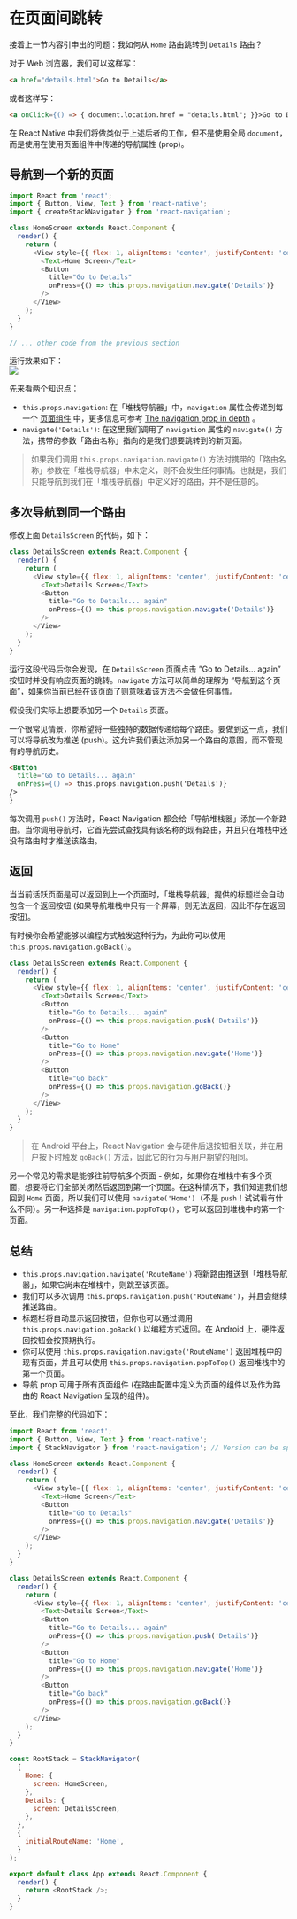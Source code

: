 # 在页面间跳转

接着上一节内容引申出的问题：我如何从 `Home` 路由跳转到 `Details` 路由？

对于 Web 浏览器，我们可以这样写：
```html
<a href="details.html">Go to Details</a>
```

或者这样写：
```html
<a onClick={() => { document.location.href = "details.html"; }}>Go to Details</a>
```

在 React Native 中我们将做类似于上述后者的工作，但不是使用全局 `document`，而是使用在使用页面组件中传递的导航属性 (prop)。

## 导航到一个新的页面

```js
import React from 'react';
import { Button, View, Text } from 'react-native';
import { createStackNavigator } from 'react-navigation';

class HomeScreen extends React.Component {
  render() {
    return (
      <View style={{ flex: 1, alignItems: 'center', justifyContent: 'center' }}>
        <Text>Home Screen</Text>
        <Button
          title="Go to Details"
          onPress={() => this.props.navigation.navigate('Details')}
        />
      </View>
    );
  }
}

// ... other code from the previous section
```

运行效果如下：  
![](./res/ios-android.gif)

先来看两个知识点：
* `this.props.navigation`: 在「堆栈导航器」中，`navigation` 属性会传递到每一个 [页面组件](https://reactnavigation.org/docs/en/glossary-of-terms.html#screen-component) 中，更多信息可参考 [The navigation prop in depth](https://reactnavigation.org/docs/en/navigation-prop.html) 。
* `navigate('Details')`: 在这里我们调用了 `navigation` 属性的 `navigate()` 方法，携带的参数「路由名称」指向的是我们想要跳转到的新页面。

> 如果我们调用 `this.props.navigation.navigate()` 方法时携带的「路由名称」参数在「堆栈导航器」中未定义，则不会发生任何事情。也就是，我们只能导航到我们在「堆栈导航器」中定义好的路由，并不是任意的。

## 多次导航到同一个路由

修改上面 `DetailsScreen` 的代码，如下：
```js
class DetailsScreen extends React.Component {
  render() {
    return (
      <View style={{ flex: 1, alignItems: 'center', justifyContent: 'center' }}>
        <Text>Details Screen</Text>
        <Button
          title="Go to Details... again"
          onPress={() => this.props.navigation.navigate('Details')}
        />
      </View>
    );
  }
}
```

运行这段代码后你会发现，在 `DetailsScreen` 页面点击 ”Go to Details... again” 按钮时并没有响应页面的跳转。`navigate` 方法可以简单的理解为 “导航到这个页面”，如果你当前已经在该页面了则意味着该方法不会做任何事情。

假设我们实际上想要添加另一个 `Details` 页面。

一个很常见情景，你希望将一些独特的数据传递给每个路由。要做到这一点，我们可以将导航改为推送 (push)。这允许我们表达添加另一个路由的意图，而不管现有的导航历史。

```html
<Button
  title="Go to Details... again"
  onPress={() => this.props.navigation.push('Details')}
/>
}
```

每次调用 `push()` 方法时，React Navigation 都会给「导航堆栈器」添加一个新路由。当你调用导航时，它首先尝试查找具有该名称的现有路由，并且只在堆栈中还没有路由时才推送该路由。

## 返回

当当前活跃页面是可以返回到上一个页面时，「堆栈导航器」提供的标题栏会自动包含一个返回按钮 (如果导航堆栈中只有一个屏幕，则无法返回，因此不存在返回按钮)。

有时候你会希望能够以编程方式触发这种行为，为此你可以使用 `this.props.navigation.goBack()`。

```js
class DetailsScreen extends React.Component {
  render() {
    return (
      <View style={{ flex: 1, alignItems: 'center', justifyContent: 'center' }}>
        <Text>Details Screen</Text>
        <Button
          title="Go to Details... again"
          onPress={() => this.props.navigation.push('Details')}
        />
        <Button
          title="Go to Home"
          onPress={() => this.props.navigation.navigate('Home')}
        />
        <Button
          title="Go back"
          onPress={() => this.props.navigation.goBack()}
        />
      </View>
    );
  }
}
```

> 在 Android 平台上，React Navigation 会与硬件后退按钮相关联，并在用户按下时触发 `goBack()` 方法，因此它的行为与用户期望的相同。

另一个常见的需求是能够往前导航多个页面 - 例如，如果你在堆栈中有多个页面，想要将它们全部关闭然后返回到第一个页面。在这种情况下，我们知道我们想回到 `Home` 页面，所以我们可以使用 `navigate('Home')`（不是 `push`！试试看有什么不同）。另一种选择是 `navigation.popToTop()`，它可以返回到堆栈中的第一个页面。

## 总结

* `this.props.navigation.navigate('RouteName')` 将新路由推送到「堆栈导航器」，如果它尚未在堆栈中，则跳至该页面。
* 我们可以多次调用 `this.props.navigation.push('RouteName')`，并且会继续推送路由。
* 标题栏将自动显示返回按钮，但你也可以通过调用 `this.props.navigation.goBack()` 以编程方式返回。在 Android 上，硬件返回按钮会按预期执行。
* 你可以使用 `this.props.navigation.navigate('RouteName')` 返回堆栈中的现有页面，并且可以使用 `this.props.navigation.popToTop()` 返回堆栈中的第一个页面。
* 导航 prop 可用于所有页面组件 (在路由配置中定义为页面的组件以及作为路由的 React Navigation 呈现的组件)。

至此，我们完整的代码如下：
```js
import React from 'react';
import { Button, View, Text } from 'react-native';
import { StackNavigator } from 'react-navigation'; // Version can be specified in package.json

class HomeScreen extends React.Component {
  render() {
    return (
      <View style={{ flex: 1, alignItems: 'center', justifyContent: 'center' }}>
        <Text>Home Screen</Text>
        <Button
          title="Go to Details"
          onPress={() => this.props.navigation.navigate('Details')}
        />
      </View>
    );
  }
}

class DetailsScreen extends React.Component {
  render() {
    return (
      <View style={{ flex: 1, alignItems: 'center', justifyContent: 'center' }}>
        <Text>Details Screen</Text>
        <Button
          title="Go to Details... again"
          onPress={() => this.props.navigation.push('Details')}
        />
        <Button
          title="Go to Home"
          onPress={() => this.props.navigation.navigate('Home')}
        />
        <Button
          title="Go back"
          onPress={() => this.props.navigation.goBack()}
        />
      </View>
    );
  }
}

const RootStack = StackNavigator(
  {
    Home: {
      screen: HomeScreen,
    },
    Details: {
      screen: DetailsScreen,
    },
  },
  {
    initialRouteName: 'Home',
  }
);

export default class App extends React.Component {
  render() {
    return <RootStack />;
  }
}
```
